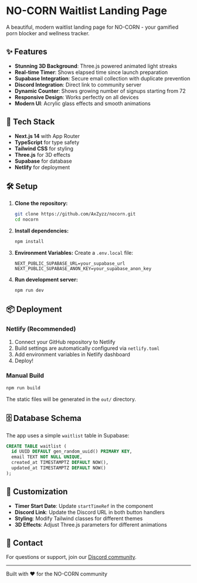 # NO-CORN Waitlist Landing Page

A beautiful, modern waitlist landing page for NO-CORN - your gamified porn blocker and wellness tracker.

## ✨ Features

- **Stunning 3D Background**: Three.js powered animated light streaks
- **Real-time Timer**: Shows elapsed time since launch preparation
- **Supabase Integration**: Secure email collection with duplicate prevention
- **Discord Integration**: Direct link to community server
- **Dynamic Counter**: Shows growing number of signups starting from 72
- **Responsive Design**: Works perfectly on all devices
- **Modern UI**: Acrylic glass effects and smooth animations

## 🚀 Tech Stack

- **Next.js 14** with App Router
- **TypeScript** for type safety
- **Tailwind CSS** for styling
- **Three.js** for 3D effects
- **Supabase** for database
- **Netlify** for deployment

## 🛠️ Setup

1. **Clone the repository:**
   ```bash
   git clone https://github.com/AxZyzz/nocorn.git
   cd nocorn
   ```

2. **Install dependencies:**
   ```bash
   npm install
   ```

3. **Environment Variables:**
   Create a `.env.local` file:
   ```env
   NEXT_PUBLIC_SUPABASE_URL=your_supabase_url
   NEXT_PUBLIC_SUPABASE_ANON_KEY=your_supabase_anon_key
   ```

4. **Run development server:**
   ```bash
   npm run dev
   ```

## 📦 Deployment

### Netlify (Recommended)

1. Connect your GitHub repository to Netlify
2. Build settings are automatically configured via `netlify.toml`
3. Add environment variables in Netlify dashboard
4. Deploy!

### Manual Build

```bash
npm run build
```

The static files will be generated in the `out/` directory.

## 🗄️ Database Schema

The app uses a simple `waitlist` table in Supabase:

```sql
CREATE TABLE waitlist (
  id UUID DEFAULT gen_random_uuid() PRIMARY KEY,
  email TEXT NOT NULL UNIQUE,
  created_at TIMESTAMPTZ DEFAULT NOW(),
  updated_at TIMESTAMPTZ DEFAULT NOW()
);
```

## 🎨 Customization

- **Timer Start Date**: Update `startTimeRef` in the component
- **Discord Link**: Update the Discord URL in both button handlers
- **Styling**: Modify Tailwind classes for different themes
- **3D Effects**: Adjust Three.js parameters for different animations

## 📧 Contact

For questions or support, join our [Discord community](https://discord.gg/uUpeXN3A2j).

---

Built with ❤️ for the NO-CORN community
